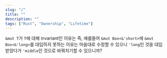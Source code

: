 ```yaml
---
slug: "/"
title: ""
description: ""
tags: ["Rust", "Ownership", "Lifetime"]
---
```


`&mut T`가 `T`에 대해 invariant인 이유는
즉, 예를들어 `&mut Box<&'short>`에 `&mut Box<&'long>`를 대입하지 못하는 이유는
마음대로 수정할 수 있으니 `'long`인 것을 대입 받았다가 `'middle`인 것으로 바꿔치기할 수 있으니까?
